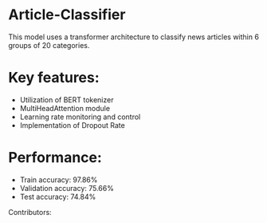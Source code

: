 # Article-Classifier
This model uses a transformer architecture to classify news articles within 6 groups of 20 categories.

# Key features:

- Utilization of BERT tokenizer
- MultiHeadAttention module
- Learning rate monitoring and control
- Implementation of Dropout Rate

# Performance:

- Train accuracy: 97.86%
- Validation accuracy: 75.66%
- Test accuracy: 74.84%


Contributors: 

